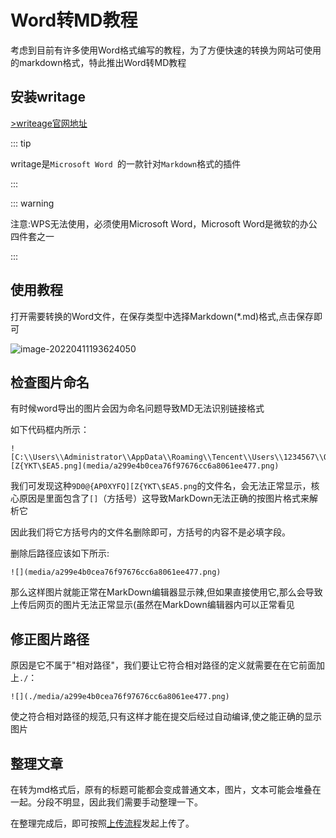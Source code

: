 # Word转MD教程

考虑到目前有许多使用Word格式编写的教程，为了方便快速的转换为网站可使用的markdown格式，特此推出Word转MD教程

## 安装writage

[>writeage官网地址](https://www.writage.com)

::: tip

writage是`Microsoft Word `的一款针对`Markdown`格式的插件

:::

::: warning

注意:WPS无法使用，必须使用Microsoft Word，Microsoft Word是微软的办公四件套之一

:::

## 使用教程
打开需要转换的Word文件，在保存类型中选择Markdown(*.md)格式,点击保存即可

![image-20220411193624050](./img/word_to_md_1.png)



## 检查图片命名

有时候word导出的图片会因为命名问题导致MD无法识别链接格式

如下代码框内所示：

```
![C:\\Users\\Administrator\\AppData\\Roaming\\Tencent\\Users\\1234567\\QQ\\WinTemp\\RichOle\\9D0@{AP0XYFQ][Z{YKT\$EA5.png](media/a299e4b0cea76f97676cc6a8061ee477.png)
```

我们可发现这种`9D0@{AP0XYFQ][Z{YKT\$EA5.png`的文件名，会无法正常显示，核心原因是里面包含了`[]`（方括号）这导致MarkDown无法正确的按图片格式来解析它

因此我们将它方括号内的文件名删除即可，方括号的内容不是必填字段。

删除后路径应该如下所示:

```
![](media/a299e4b0cea76f97676cc6a8061ee477.png)
```

那么这样图片就能正常在MarkDown编辑器显示辣,但如果直接使用它,那么会导致上传后网页的图片无法正常显示(虽然在MarkDown编辑器内可以正常看见


## 修正图片路径
原因是它不属于"相对路径"，我们要让它符合相对路径的定义就需要在在它前面加上`./`：
```
![](./media/a299e4b0cea76f97676cc6a8061ee477.png)
```
使之符合相对路径的规范,只有这样才能在提交后经过自动编译,使之能正确的显示图片


## 整理文章

在转为md格式后，原有的标题可能都会变成普通文本，图片，文本可能会堆叠在一起。分段不明显，因此我们需要手动整理一下。

在整理完成后，即可按照[上传流程](/guide/up_docs/)发起上传了。

#### 

